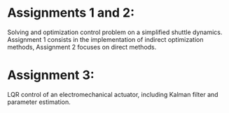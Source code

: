 # Assignments 1 and 2:
Solving and optimization control problem on a simplified shuttle dynamics. Assignment 1 consists in the implementation of indirect optimization methods, Assignment 2 focuses on direct methods.  

# Assignment 3:
LQR control of an electromechanical actuator, including Kalman filter and parameter estimation.
